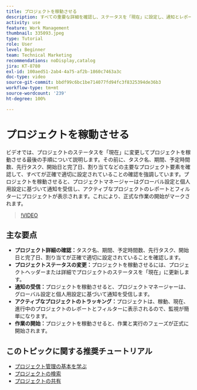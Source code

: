 ```yaml
---
title: プロジェクトを稼動させる
description: すべての重要な詳細を確認し、ステータスを「現在」に設定し、通知とレポートを有効にして正式に作業を開始することで、プロジェクトのローンチを準備します。
activity: use
feature: Work Management
thumbnail: 335093.jpeg
type: Tutorial
role: User
level: Beginner
team: Technical Marketing
recommendations: noDisplay,catalog
jira: KT-8780
exl-id: 100aed51-2ab4-4a75-af2b-1860c7463a3c
doc-type: video
source-git-commit: bbdf99c6bc1be714077fd94fc3f8325394de36b3
workflow-type: tm+mt
source-wordcount: '239'
ht-degree: 100%

---
```


# プロジェクトを稼動させる

ビデオでは、プロジェクトのステータスを「現在」に変更してプロジェクトを稼動させる最後の手順について説明します。その前に、タスク名、期間、予定時間数、先行タスク、開始日と完了日、割り当てなどの主要なプロジェクト要素を確認して、すべてが正確で適切に設定されていることの確認を強調しています。プロジェクトを稼動させると、プロジェクトマネージャーはグローバル設定と個人用設定に基づいて通知を受信し、アクティブなプロジェクトのレポートとフィルターにプロジェクトが表示されます。これにより、正式な作業の開始がマークされます。

>[!VIDEO](https://video.tv.adobe.com/v/335093/?quality=12&learn=on&enablevpops=1)

## 主な要点

* **プロジェクト詳細の確認：**&#x200B;タスク名、期間、予定時間数、先行タスク、開始日と完了日、割り当てが正確で適切に設定されていることを確認します。
* **プロジェクトステータスの変更：**&#x200B;プロジェクトを稼動させるには、プロジェクトヘッダーまたは詳細でプロジェクトのステータスを「現在」に更新します。
* **通知の受信：**&#x200B;プロジェクトを稼動させると、プロジェクトマネージャーは、グローバル設定と個人用設定に基づいて通知を受信します。
* **アクティブなプロジェクトのトラッキング：**&#x200B;プロジェクトは、稼動、現在、進行中のプロジェクトのレポートとフィルターに表示されるので、監視が簡単になります。
* **作業の開始：**&#x200B;プロジェクトを稼動させると、作業と実行のフェーズが正式に開始されます。



## このトピックに関する推奨チュートリアル

* [プロジェクト管理の基本を学ぶ](/help/manage-work/projects/getting-started-manage-a-project.md)
* [プロジェクトの検索](/help/manage-work/projects/find-projects.md)
* [プロジェクトの共有](/help/manage-work/projects/share-a-project.md)
